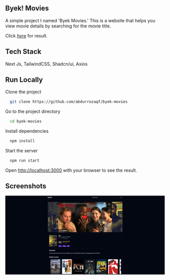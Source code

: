 
## Byek! Movies
A simple project I named 'Byek Movies.' This is a website that helps you view movie details by searching for the movie title.

Click [_here_](https://byek-movies.vercel.app/) for result.

## Tech Stack
Next Js, TailwindCSS, Shadcn/ui, Axios

## Run Locally
Clone the project

```bash
  git clone https://github.com/abdurrozaqf/byek-movies
```

Go to the project directory

```bash
  cd byek-movies
```

Install dependencies

```bash
  npm install
```

Start the server

```bash
  npm run start
```

Open [http://localhost:3000](http://localhost:3000) with your browser to see the result.

## Screenshots

<img src="/public/docs-byek-movies.png"/>
